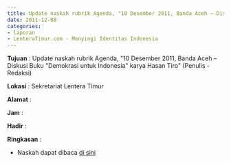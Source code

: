 ```yaml
---
title: Update naskah rubrik Agenda, "10 Desember 2011, Banda Aceh – Diskusi Buku "Demokrasi untuk Indonesia" karya Hasan Tiro" (Penulis - Redaksi)
date: 2011-12-08
categories:
- laporan
- LenteraTimur.com - Menyingi Identitas Indonesia
---
```


**Tujuan** : Update naskah rubrik Agenda, "10 Desember 2011, Banda Aceh – Diskusi Buku "Demokrasi untuk Indonesia" karya Hasan Tiro" (Penulis - Redaksi)

**Lokasi** : Sekretariat Lentera Timur

**Alamat** : 

**Jam** : 

**Hadir** : 

**Ringkasan** : 
* Naskah dapat dibaca [di sini](http://www.lenteratimur.com/10-desember-2011-banda-aceh-diskusi-buku-demokrasi-untuk-indonesia-karya-hasan-tiro/)
